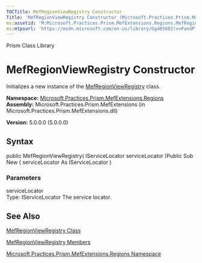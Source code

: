 ```yaml
---
TOCTitle: MefRegionViewRegistry Constructor
Title: 'MefRegionViewRegistry Constructor (Microsoft.Practices.Prism.MefExtensions.Regions)'
ms:assetid: 'M:Microsoft.Practices.Prism.MefExtensions.Regions.MefRegionViewRegistry.\#ctor(Microsoft.Practices.ServiceLocation.IServiceLocator)'
ms:mtpsurl: 'https://msdn.microsoft.com/en-us/library/Gg405602(v=PandP.50)'
---
```


Prism Class Library

MefRegionViewRegistry Constructor
=================================

Initializes a new instance of the [MefRegionViewRegistry](https://msdn.microsoft.com/library/microsoft.practices.prism.mefextensions.regions.mefregionviewregistry) class.

**Namespace:** [Microsoft.Practices.Prism.MefExtensions.Regions](https://msdn.microsoft.com/library/microsoft.practices.prism.mefextensions.regions)
**Assembly:** Microsoft.Practices.Prism.MefExtensions (in Microsoft.Practices.Prism.MefExtensions.dll)

**Version:** 5.0.0.0 (5.0.0.0)

## Syntax


public MefRegionViewRegistry( IServiceLocator serviceLocator )Public Sub New ( serviceLocator As IServiceLocator )

### Parameters

serviceLocator  
Type: IServiceLocator
The service locator.

See Also
--------


[MefRegionViewRegistry Class](https://msdn.microsoft.com/library/microsoft.practices.prism.mefextensions.regions.mefregionviewregistry)

[MefRegionViewRegistry Members](https://msdn.microsoft.com/allmembers.t:microsoft.practices.prism.mefextensions.regions.mefregionviewregistry)

[Microsoft.Practices.Prism.MefExtensions.Regions Namespace](https://msdn.microsoft.com/library/microsoft.practices.prism.mefextensions.regions)
